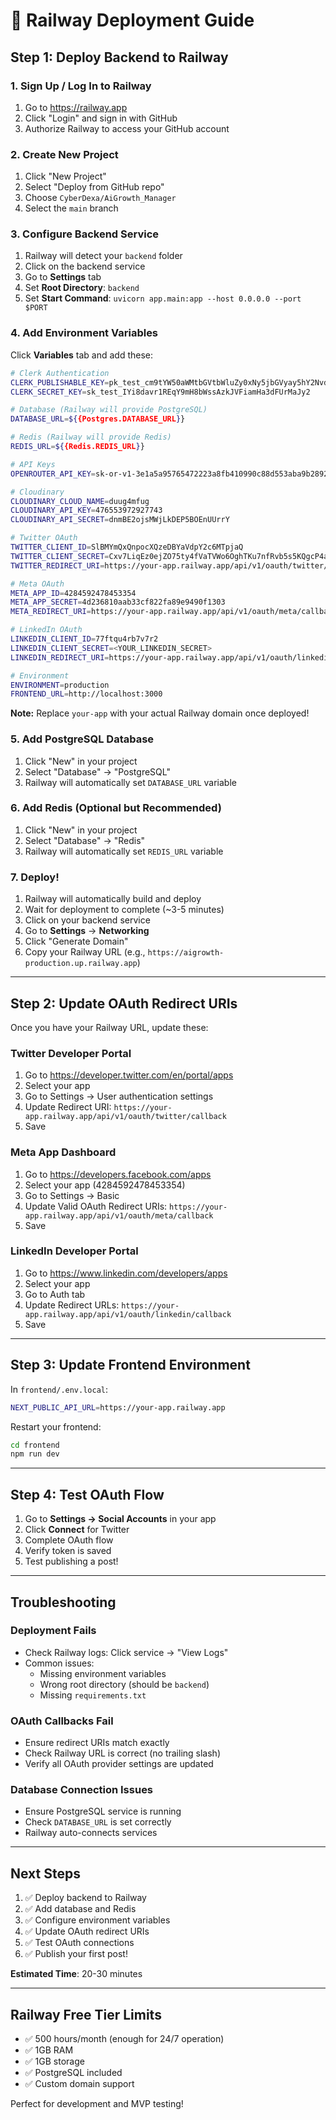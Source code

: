 # 🚀 Railway Deployment Guide

## Step 1: Deploy Backend to Railway

### 1. Sign Up / Log In to Railway
1. Go to https://railway.app
2. Click "Login" and sign in with GitHub
3. Authorize Railway to access your GitHub account

### 2. Create New Project
1. Click "New Project"
2. Select "Deploy from GitHub repo"
3. Choose `CyberDexa/AiGrowth_Manager`
4. Select the `main` branch

### 3. Configure Backend Service
1. Railway will detect your `backend` folder
2. Click on the backend service
3. Go to **Settings** tab
4. Set **Root Directory**: `backend`
5. Set **Start Command**: `uvicorn app.main:app --host 0.0.0.0 --port $PORT`

### 4. Add Environment Variables
Click **Variables** tab and add these:

```bash
# Clerk Authentication
CLERK_PUBLISHABLE_KEY=pk_test_cm9tYW50aWMtbGVtbWluZy0xNy5jbGVyay5hY2NvdW50cy5kZXYk
CLERK_SECRET_KEY=sk_test_IYi8davr1REqY9mH8bWssAzkJVFiamHa3dFUrMaJy2

# Database (Railway will provide PostgreSQL)
DATABASE_URL=${{Postgres.DATABASE_URL}}

# Redis (Railway will provide Redis)
REDIS_URL=${{Redis.REDIS_URL}}

# API Keys
OPENROUTER_API_KEY=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

# Cloudinary
CLOUDINARY_CLOUD_NAME=duug4mfug
CLOUDINARY_API_KEY=476553972927743
CLOUDINARY_API_SECRET=dnmBE2ojsMWjLkDEP5BOEnUUrrY

# Twitter OAuth
TWITTER_CLIENT_ID=SlBMYmQxQnpocXQzeDBYaVdpY2c6MTpjaQ
TWITTER_CLIENT_SECRET=Cxv7LiqEz0ejZO75ty4fVaTVWo6OghTKu7nfRvb5s5KQgcP4aD
TWITTER_REDIRECT_URI=https://your-app.railway.app/api/v1/oauth/twitter/callback

# Meta OAuth
META_APP_ID=4284592478453354
META_APP_SECRET=4d236810aab33cf822fa89e9490f1303
META_REDIRECT_URI=https://your-app.railway.app/api/v1/oauth/meta/callback

# LinkedIn OAuth
LINKEDIN_CLIENT_ID=77ftqu4rb7v7r2
LINKEDIN_CLIENT_SECRET=<YOUR_LINKEDIN_SECRET>
LINKEDIN_REDIRECT_URI=https://your-app.railway.app/api/v1/oauth/linkedin/callback

# Environment
ENVIRONMENT=production
FRONTEND_URL=http://localhost:3000
```

**Note:** Replace `your-app` with your actual Railway domain once deployed!

### 5. Add PostgreSQL Database
1. Click "New" in your project
2. Select "Database" → "PostgreSQL"
3. Railway will automatically set `DATABASE_URL` variable

### 6. Add Redis (Optional but Recommended)
1. Click "New" in your project
2. Select "Database" → "Redis"
3. Railway will automatically set `REDIS_URL` variable

### 7. Deploy!
1. Railway will automatically build and deploy
2. Wait for deployment to complete (~3-5 minutes)
3. Click on your backend service
4. Go to **Settings** → **Networking**
5. Click "Generate Domain"
6. Copy your Railway URL (e.g., `https://aigrowth-production.up.railway.app`)

---

## Step 2: Update OAuth Redirect URIs

Once you have your Railway URL, update these:

### Twitter Developer Portal
1. Go to https://developer.twitter.com/en/portal/apps
2. Select your app
3. Go to Settings → User authentication settings
4. Update Redirect URI: `https://your-app.railway.app/api/v1/oauth/twitter/callback`
5. Save

### Meta App Dashboard
1. Go to https://developers.facebook.com/apps
2. Select your app (4284592478453354)
3. Go to Settings → Basic
4. Update Valid OAuth Redirect URIs: `https://your-app.railway.app/api/v1/oauth/meta/callback`
5. Save

### LinkedIn Developer Portal
1. Go to https://www.linkedin.com/developers/apps
2. Select your app
3. Go to Auth tab
4. Update Redirect URLs: `https://your-app.railway.app/api/v1/oauth/linkedin/callback`
5. Save

---

## Step 3: Update Frontend Environment

In `frontend/.env.local`:
```bash
NEXT_PUBLIC_API_URL=https://your-app.railway.app
```

Restart your frontend:
```bash
cd frontend
npm run dev
```

---

## Step 4: Test OAuth Flow

1. Go to **Settings → Social Accounts** in your app
2. Click **Connect** for Twitter
3. Complete OAuth flow
4. Verify token is saved
5. Test publishing a post!

---

## Troubleshooting

### Deployment Fails
- Check Railway logs: Click service → "View Logs"
- Common issues:
  * Missing environment variables
  * Wrong root directory (should be `backend`)
  * Missing `requirements.txt`

### OAuth Callbacks Fail
- Ensure redirect URIs match exactly
- Check Railway URL is correct (no trailing slash)
- Verify all OAuth provider settings are updated

### Database Connection Issues
- Ensure PostgreSQL service is running
- Check `DATABASE_URL` is set correctly
- Railway auto-connects services

---

## Next Steps

1. ✅ Deploy backend to Railway
2. ✅ Add database and Redis
3. ✅ Configure environment variables
4. ✅ Update OAuth redirect URIs
5. ✅ Test OAuth connections
6. ✅ Publish your first post!

**Estimated Time**: 20-30 minutes

---

## Railway Free Tier Limits

- ✅ 500 hours/month (enough for 24/7 operation)
- ✅ 1GB RAM
- ✅ 1GB storage
- ✅ PostgreSQL included
- ✅ Custom domain support

Perfect for development and MVP testing!
